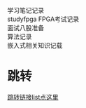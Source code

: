 <!--
 * @Author: ygh && “ygh2048009576@outlook.com”
 * @Date: 2024-12-27 19:29:17
 * @LastEditors: ygh && “ygh2048009576@outlook.com”
 * @LastEditTime: 2025-03-29 22:15:26
 * @FilePath: \makedown\readme.md
 * @Description: 
 * 
 * Copyright (c) 2025 by ygh, All Rights Reserved. 
-->
学习笔记记录       
studyfpga    FPGA考试记录   
面试八股准备    
算法记录    
嵌入式相关知识记载          



# 跳转
[跳转链接list点这里](list.md)


